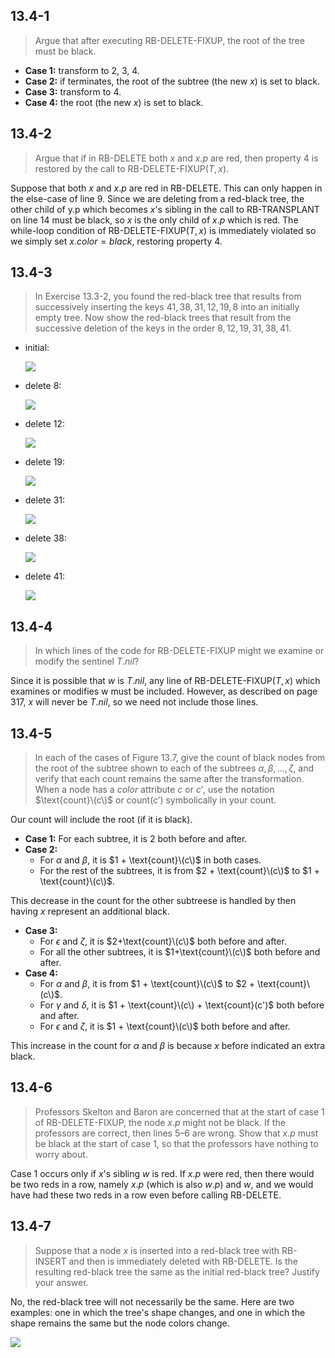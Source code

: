 ## 13.4-1

> Argue that after executing $\text{RB-DELETE-FIXUP}$, the root of the tree must be black.

- **Case 1:** transform to 2, 3, 4.
- **Case 2:** if terminates, the root of the subtree (the new $x$) is set to black.
- **Case 3:** transform to 4.
- **Case 4:** the root (the new $x$) is set to black.

## 13.4-2

> Argue that if in $\text{RB-DELETE}$ both $x$ and $x.p$ are red, then property 4 is restored by the call to $\text{RB-DELETE-FIXUP}(T, x)$.

Suppose that both $x$ and $x.p$ are red in $\text{RB-DELETE}$. This can only happen
in the else-case of line 9. Since we are deleting from a red-black tree, the other child of y.p which becomes $x$'s sibling in the call to $\text{RB-TRANSPLANT}$ on line 14 must be black, so $x$ is the only child of $x.p$ which is red. The while-loop condition of $\text{RB-DELETE-FIXUP}(T, x)$ is immediately violated so we simply set $x.color = black$, restoring property 4.

## 13.4-3

> In Exercise 13.3-2, you found the red-black tree that results from successively inserting the keys $41, 38, 31, 12, 19, 8$ into an initially empty tree. Now show the red-black trees that result from the successive deletion of the keys in the order $8, 12, 19, 31, 38, 41$.

- initial:

    ![](../img/13.4-3-1.png)

- delete $8$:

    ![](../img/13.4-3-2.png)

- delete $12$:

    ![](../img/13.4-3-3.png)

- delete $19$:

    ![](../img/13.4-3-4.png)

- delete $31$:

    ![](../img/13.4-3-5.png)

- delete $38$:

    ![](../img/13.4-3-6.png)

- delete $41$:

    ![](../img/13.4-3-7.png)

## 13.4-4 

> In which lines of the code for $\text{RB-DELETE-FIXUP}$ might we examine or modify the sentinel $T.nil$?

Since it is possible that $w$ is $T.nil$, any line of $\text{RB-DELETE-FIXUP}(T, x)$ which examines or modifies w must be included. However, as described on page 317, $x$ will never be $T.nil$, so we need not include those lines.

## 13.4-5

> In each of the cases of Figure 13.7, give the count of black nodes from the root of the subtree shown to each of the subtrees $\alpha, \beta, \ldots, \zeta$, and verify that each count remains the same after the transformation. When a node has a $color$ attribute $c$ or $c'$, use the notation $\text{count}\(c\)$ or $\text{count}(c')$ symbolically in your count.

Our count will include the root (if it is black).

- **Case 1:** For each subtree, it is $2$ both before and after.
- **Case 2:** 
    - For $\alpha$ and $\beta$, it is $1 + \text{count}\(c\)$ in both cases. 
    - For the rest of the subtrees, it is from $2 + \text{count}\(c\)$ to $1 + \text{count}\(c\)$. 

This decrease in the count for the other subtreese is handled by then having $x$ represent an additional black.

- **Case 3:** 
    - For $\epsilon$ and $\zeta$, it is $2+\text{count}\(c\)$ both before and after.
    - For all the other subtrees, it is $1+\text{count}\(c\)$ both before and after.
- **Case 4:** 
    - For $\alpha$ and $\beta$, it is from $1 + \text{count}\(c\)$ to $2 + \text{count}\(c\)$. 
    - For $\gamma$ and $\delta$, it is $1 + \text{count}\(c\) + \text{count}(c')$ both before and after. 
    - For $\epsilon$ and $\zeta$, it is $1 + \text{count}\(c\)$ both before and after. 
    
This increase in the count for $\alpha$ and $\beta$ is because $x$ before indicated an extra black.

## 13.4-6

> Professors Skelton and Baron are concerned that at the start of case 1 of $\text{RB-DELETE-FIXUP}$, the node $x.p$ might not be black. If the professors are correct, then lines 5–6 are wrong. Show that $x.p$ must be black at the start of case 1, so that the professors have nothing to worry about.

Case 1 occurs only if $x$'s sibling $w$ is red. If $x.p$ were red, then there would be two reds in a row, namely $x.p$ (which is also $w.p$) and $w$, and we would have had these two reds in a row even before calling $\text{RB-DELETE}$.

## 13.4-7

> Suppose that a node $x$ is inserted into a red-black tree with $\text{RB-INSERT}$ and then is immediately deleted with $\text{RB-DELETE}$. Is the resulting red-black tree the same as the initial red-black tree? Justify your answer.

No, the red-black tree will not necessarily be the same. Here are two examples: one in which the tree's shape changes, and one in which the shape remains the same but the node colors change.

![](../img/13.4-7.png)
